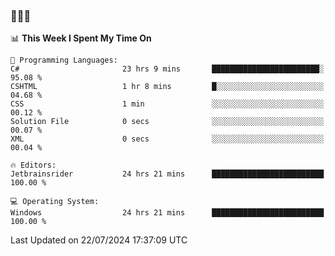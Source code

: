 ### 👋👋👋
<!--START_SECTION:waka-->
📊 **This Week I Spent My Time On** 

```text
💬 Programming Languages: 
C#                       23 hrs 9 mins       ████████████████████████░   95.08 % 
CSHTML                   1 hr 8 mins         █░░░░░░░░░░░░░░░░░░░░░░░░   04.68 % 
CSS                      1 min               ░░░░░░░░░░░░░░░░░░░░░░░░░   00.12 % 
Solution File            0 secs              ░░░░░░░░░░░░░░░░░░░░░░░░░   00.07 % 
XML                      0 secs              ░░░░░░░░░░░░░░░░░░░░░░░░░   00.04 % 

🔥 Editors: 
Jetbrainsrider           24 hrs 21 mins      █████████████████████████   100.00 % 

💻 Operating System: 
Windows                  24 hrs 21 mins      █████████████████████████   100.00 % 
```


 Last Updated on 22/07/2024 17:37:09 UTC
<!--END_SECTION:waka-->
